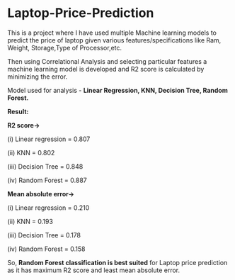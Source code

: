 # Laptop-Price-Prediction
This is a project where I have used multiple Machine learning models to predict the price of laptop given various features/specifications like Ram, Weight, Storage,Type of Processor,etc.

Then using Correlational Analysis and selecting particular features a machine learning model is developed and R2 score is calculated by minimizing the error.

Model used for analysis - **Linear Regression, KNN, Decision Tree, Random Forest.**

**Result:**

**R2 score->**

(i) Linear regression = 0.807

(ii) KNN = 0.802

(iii) Decision Tree = 0.848

(iv) Random Forest = 0.887

**Mean absolute error->**

(i) Linear regression = 0.210

(ii) KNN = 0.193

(iii) Decision Tree = 0.178

(iv) Random Forest = 0.158

So, **Random Forest classification is best suited** for Laptop price prediction as it has maximum R2 score and least mean absolute error.
